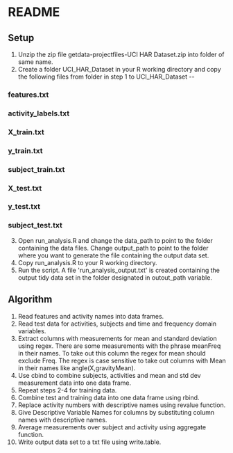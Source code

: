 README
========================================================

Setup 
----------------------------
1. Unzip the zip file getdata-projectfiles-UCI HAR Dataset.zip into folder of same name.    
2. Create a folder UCI_HAR_Dataset in your R working directory and copy the following files from folder in step 1 to UCI_HAR_Dataset --    
### features.txt  
### activity_labels.txt  
### X_train.txt   
### y_train.txt   
### subject_train.txt  
### X_test.txt   
### y_test.txt   
### subject_test.txt   
3. Open run_analysis.R and change the data_path to point to the folder containing the data files. Change output_path to point to the folder where you want to generate the file containing the output data set.   
4. Copy run_analysis.R to your R working directory.   
5. Run the script. A file 'run_analysis_output.txt' is created containing  the output tidy data set in the folder designated in outout_path variable.   


Algorithm   
-------------------------  
1. Read features and activity names into data frames.    
2. Read test data for activities, subjects and time and frequency domain variables.   
3. Extract columns with measurements for mean and standard deviation using regex. There are some measurements with the phrase meanFreq in their names. To take out this column the regex for mean should exclude Freq. The regex is case sensitive to take out columns with Mean in their names like angle(X,gravityMean).   
4. Use cbind to combine subjects, activities and mean and std dev measurement data into one data frame.   
5. Repeat steps 2-4 for training data.   
6. Combine test and training data into one data frame using rbind. 
7. Replace activity numbers with descriptive names using revalue function.
8. Give Descriptive Variable Names for columns by substituting column names with descriptive names.
9. Average measurements over subject and activity using aggregate function. 
10. Write output data set to a txt file using write.table. 

